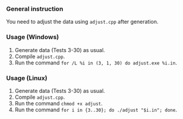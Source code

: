 ### General instruction

You need to adjust the data using `adjust.cpp` after generation.

### Usage (Windows)

1. Generate data (Tests 3-30) as usual.
2. Compile `adjust.cpp`.
3. Run the command `for /L %i in (3, 1, 30) do adjust.exe %i.in`.

### Usage (Linux)

1. Generate data (Tests 3-30) as usual.
2. Compile `adjust.cpp`.
3. Run the command `chmod +x adjust`.
4. Run the command `for i in {3..30}; do ./adjust "$i.in"; done`.
